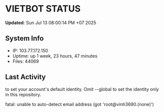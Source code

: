 # VIETBOT STATUS
**Updated**: Sun Jul 13 08:00:14 PM +07 2025

## System Info
- IP: 103.77.172.150
- Uptime: up 1 week, 23 hours, 47 minutes
- Files: 44069

## Last Activity

to set your account's default identity.
Omit --global to set the identity only in this repository.

fatal: unable to auto-detect email address (got 'root@vinh3690.(none)')
